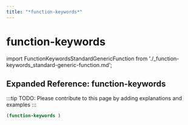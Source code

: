 ```yaml
---
title: "*function-keywords*"
---
```


# function-keywords

import FunctionKeywordsStandardGenericFunction from './_function-keywords_standard-generic-function.md';

<FunctionKeywordsStandardGenericFunction />

## Expanded Reference: function-keywords

:::tip
TODO: Please contribute to this page by adding explanations and examples
:::

```lisp
(function-keywords )
```
